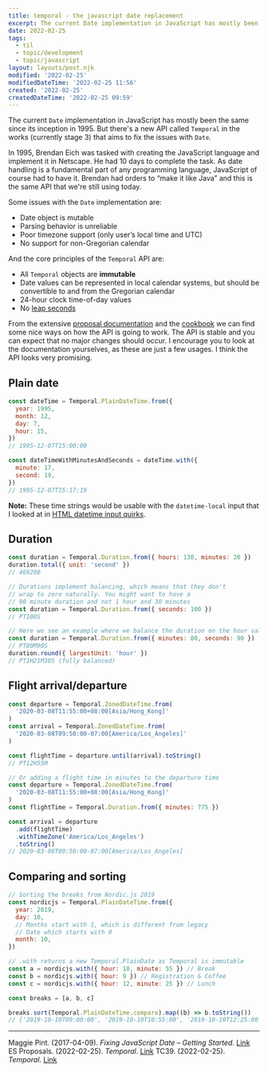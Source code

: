 ```yaml
---
title: temporal - the javascript date replacement
excerpt: The current Date implementation in JavaScript has mostly been the same since its inception in 1995. But there's a new API called Temporal in the works (currently stage 3) that aims to fix the issues with Date.
date: 2022-02-25
tags:
  - til
  - topic/development
  - topic/javascript
layout: layouts/post.njk
modified: '2022-02-25'
modifiedDateTime: '2022-02-25 11:56'
created: '2022-02-25'
createdDateTime: '2022-02-25 09:59'
---
```


The current `Date` implementation in JavaScript has mostly been the same since its inception in 1995. But there's a new API called `Temporal` in the works (currently stage 3) that aims to fix the issues with `Date`.

In 1995, Brendan Eich was tasked with creating the JavaScript language and implement it in Netscape. He had 10 days to complete the task. As date handling is a fundamental part of any programming language, JavaScript of course had to have it. Brendan had orders to “make it like Java” and this is the same API that we're still using today.

Some issues with the `Date` implementation are:

 - Date object is mutable
 - Parsing behavior is unreliable
 - Poor timezone support (only user’s local time and UTC)
 - No support for non-Gregorian calendar

And the core principles of the `Temporal` API are:

- All `Temporal` objects are **immutable**
- Date values can be represented in local calendar systems, but should be convertible to and from the Gregorian calendar
- 24-hour clock time-of-day values
- No [leap seconds](https://en.wikipedia.org/wiki/Leap_second) 

From the extensive [proposal documentation](https://tc39.es/proposal-temporal/docs/index.html) and the [cookbook](https://tc39.es/proposal-temporal/docs/cookbook.html) we can find some nice ways on how the API is going to work. The API is stable and you can expect that no major changes should occur. I encourage you to look at the documentation yourselves, as these are just a few usages. I think the API looks very promising.

## Plain date

```js
const dateTime = Temporal.PlainDateTime.from({
  year: 1995,
  month: 12,
  day: 7,
  hour: 15,
})
// 1995-12-07T15:00:00

const dateTimeWithMinutesAndSeconds = dateTime.with({
  minute: 17,
  second: 19,
})
// 1995-12-07T15:17:19
```

**Note:** These time strings would be usable with the `datetime-local` input that I looked at in [HTML datetime input quirks](/posts/html-datetime-input-quirks).

## Duration

```js
const duration = Temporal.Duration.from({ hours: 130, minutes: 20 })
duration.total({ unit: 'second' })
// 469200

// Durations implement balancing, which means that they don't
// wrap to zero naturally. You might want to have a
// 90 minute duration and not 1 hour and 30 minutes
const duration = Temporal.Duration.from({ seconds: 100 })
// PT100S

// Here we see an example where we balance the duration on the hour value
const duration = Temporal.Duration.from({ minutes: 80, seconds: 90 })
// PT80M90S
duration.round({ largestUnit: 'hour' })
// PT1H21M30S (fully balanced)
```

## Flight arrival/departure

```js
const departure = Temporal.ZonedDateTime.from(
  '2020-03-08T11:55:00+08:00[Asia/Hong_Kong]'
)
const arrival = Temporal.ZonedDateTime.from(
  '2020-03-08T09:50:00-07:00[America/Los_Angeles]'
)

const flightTime = departure.until(arrival).toString()
// PT12H55M

// Or adding a flight time in minutes to the departure time
const departure = Temporal.ZonedDateTime.from(
  '2020-03-08T11:55:00+08:00[Asia/Hong_Kong]'
)
const flightTime = Temporal.Duration.from({ minutes: 775 })

const arrival = departure
  .add(flightTime)
  .withTimeZone('America/Los_Angeles')
  .toString()
// 2020-03-08T09:50:00-07:00[America/Los_Angeles]
```

## Comparing and sorting

```js
// Sorting the breaks from Nordic.js 2019
const nordicjs = Temporal.PlainDateTime.from({
  year: 2019,
  day: 10,
  // Months start with 1, which is different from legacy
  // Date which starts with 0
  month: 10,
})

// .with returns a new Temporal.PlainDate as Temporal is immutable
const a = nordicjs.with({ hour: 10, minute: 55 }) // Break
const b = nordicjs.with({ hour: 9 }) // Registration & Coffee
const c = nordicjs.with({ hour: 12, minute: 25 }) // Lunch

const breaks = [a, b, c]

breaks.sort(Temporal.PlainDateTime.compare).map((b) => b.toString())
// ['2019-10-10T09:00:00', '2019-10-10T10:55:00', '2019-10-10T12:25:00']
```

---
Maggie Pint. (2017-04-09). _Fixing JavaScript Date – Getting Started_. [Link](https://maggiepint.com/2017/04/09/fixing-javascript-date-getting-started/)
ES Proposals. (2022-02-25). _Temporal_. [Link](https://www.proposals.es/proposals/Temporal)
TC39. (2022-02-25). _Temporal_. [Link](https://tc39.es/proposal-temporal/docs/index.html)